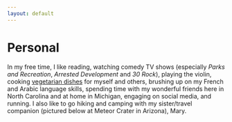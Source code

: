 ```yaml
---
layout: default
---
```


# Personal

In my free time, I like reading, watching comedy TV shows (especially *Parks and Recreation*, *Arrested 
Development* and *30 Rock*), playing the violin, cooking [vegetarian dishes](https://www.pinterest.com/amyhemm/recipes-i-have-actually-tried-and-enjoyed/) for myself and others, 
brushing up on my French and Arabic language skills, spending time with my wonderful friends here in 
North Carolina and at home in Michigan, engaging on social media, and running. I also like to go hiking 
and camping with my sister/travel companion (pictured below at Meteor Crater in Arizona), Mary. 
